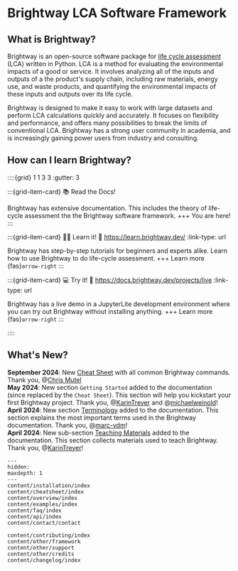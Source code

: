 # Brightway LCA Software Framework

## What is Brightway?
Brightway is an open-source software package for [life cycle assessment](https://en.wikipedia.org/wiki/Life-cycle_assessment) (LCA) written in Python. LCA is a method for evaluating the environmental impacts of a good or service. It involves analyzing all of the inputs and outputs of a the product's supply chain, including raw materials, energy use, and waste products, and quantifying the environmental impacts of these inputs and outputs over its life cycle.

Brightway is designed to make it easy to work with large datasets and perform LCA calculations quickly and accurately. It focuses on flexibility and performance, and offers many possibilities to break the limits of conventional LCA. Brightway has a strong user community in academia, and is increasingly gaining power users from industry and consulting.

## How can I learn Brightway?

::::{grid} 1 1 3 3
:gutter: 3

:::{grid-item-card} 📚 Read the Docs!

Brightway has extensive documentation. This includes the theory of life-cycle assessment the the Brightway software framework.
+++
You are here!
:::

:::{grid-item-card} 👨‍🏫 Learn it!
:link: https://learn.brightway.dev/
:link-type: url

Brightway has step-by-step tutorials for beginners and experts alike. Learn how to use Brightway to do life-cycle assessment.
+++
Learn more {fas}`arrow-right`
:::

:::{grid-item-card} 💻 Try it!
:link: https://docs.brightway.dev/projects/live
:link-type: url

Brightway has a live demo in a JupyterLite development environment where you can try out Brightway without installing anything.
+++
Learn more {fas}`arrow-right`
:::

::::

## What's New?

__September 2024__: New [Cheat Sheet](./content/cheatsheet/index.md) with all common Brightway commands. Thank you, @[Chris Mutel](https://github.com/cmutel) \
__May 2024__: New section `Getting Started` added to the documentation (since replaced by the `Cheat Sheet`). This section will help you kickstart your first Brightway project. Thank you, @[KarinTreyer](https://github.com/KarinTreyer) and @[michaelweinold](https://github.com/michaelweinold)! \
__April 2024__: New section [Terminology](./content/theory/terminology.md) added to the documentation. This section explains the most important terms used in the Brightway documentation. Thank you, @[marc-vdm](https://github.com/marc-vdm)! \
__April 2024__: New sub-section [Teaching Materials](./content/examples/index.md) added to the documentation. This section collects materials used to teach Brightway. Thank you, @[KarinTreyer](https://github.com/KarinTreyer)!


```{toctree}
---
hidden:
maxdepth: 1
---
content/installation/index
content/cheatsheet/index
content/overview/index
content/examples/index
content/faq/index
content/api/index
content/contact/contact

content/contributing/index
content/other/framework
content/other/support
content/other/credits
content/changelog/index
```
